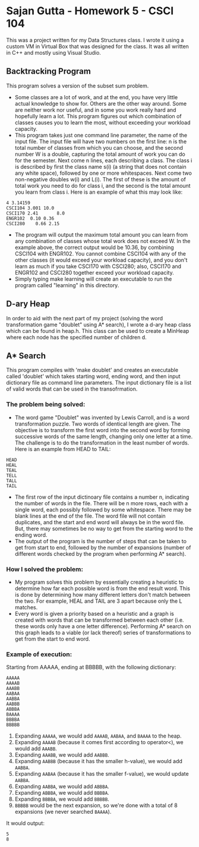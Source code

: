 # Sajan Gutta - Homework 5 - CSCI 104
This was a project written for my Data Structures class. I wrote it using a custom VM in Virtual Box that was designed for the class. It was all written in C++ and mostly using Visual Studio.
## Backtracking Program
This program solves a version of the subset sum problem.
* Some classes are a lot of work, and at the end, you have very little actual knowledge to show for. Others are the other way around. Some are neither work nor useful, and in some you work really hard and hopefully learn a lot. This program figures out which combination of classes causes you to learn the most, without exceeding your workload capacity.
* This program takes just one command line parameter, the name of the input file. The input file will have two numbers on the first line: n is the total number of classes from which you can choose, and the second number W is a double, capturing the total amount of work you can do for the semester. Next come n lines, each describing a class. The class i is described by first the class name s(i) (a string that does not contain any white space), followed by one or more whitespaces. Next come two non-negative doubles w(i) and L(i). The first of these is the amount of total work you need to do for class i, and the second is the total amount you learn from class i. Here is an example of what this may look like:
```text
4 3.14159
CSCI104 3.001 10.0
CSCI170 2.41       8.0
ENGR102  0.10 0.36
CSCI280    0.66 2.15
```
* The program will output the maximum total amount you can learn from any combination of classes whose total work does not exceed W. In the example above, the correct output would be 10.36, by combining CSCI104 with ENGR102. You cannot combine CSCI104 with any of the other classes (it would exceed your workload capacity), and you don't learn as much if you take CSCI170 with CSCI280; also, CSCI170 and ENGR102 and CSCI280 together exceed your workload capacity.
* Simply typing make learning will create an executable to run the program called "learning" in this directory.
## D-ary Heap
In order to aid with the next part of my project (solving the word transformation game "doublet" using A* search), I wrote a d-ary heap class which can be found in heap.h. This class can be used to create a MinHeap where each node has the specified number of children d. 
## A* Search
This program compiles with 'make doublet' and creates an executable called 'doublet' which takes starting word, ending word, and then input dictionary file as command line parameters. The input dictionary file is a list of valid words that can be used in the transofrmation.
### The problem being solved:
* The word game "Doublet" was invented by Lewis Carroll, and is a word transformation puzzle. Two words of identical length are given. The objective is to transform the first word into the second word by forming successive words of the same length, changing only one letter at a time. The challenge is to do the transformation in the least number of words. Here is an example from HEAD to TAIL:
```text
HEAD
HEAL
TEAL
TELL
TALL
TAIL
```
* The first row of the input dictinoary file contains a number n, indicating the number of words in the file. There will be n more rows, each with a single word, each possibly followed by some whitespace. There may be blank lines at the end of the file. The word file will not contain duplicates, and the start and end word will always be in the word file. But, there may sometimes be no way to get from the starting word to the ending word.
* The output of the program is the number of steps that can be taken to get from start to end, followed by the number of expansions (number of different words checked by the program when performing A* search).
### How I solved the problem:
* My program solves this problem by essentially creating a heuristic to determine how far each possible word is from the end result word. This is done by determining how many different letters don't match between the two. For example, HEAL and TAIL are 3 apart because only the L matches.
* Every word is given a priority based on a heuristic and a graph is created with words that can be transformed between each other (i.e. these words only have a one letter difference). Performing A* search on this graph leads to a viable (or lack thereof) series of transformations to get from the start to end word.
### Example of execution:
Starting from AAAAA, ending at BBBBB, with the following dictionary:
```text
AAAAA
AAAAB
AAABB
AABAA
AABBA
AABBB
ABBBA
BAAAA
BBBBA
BBBBB
```

1.  Expanding  `AAAAA`, we would add  `AAAAB`,  `AABAA`, and  `BAAAA`  to the heap.
2.  Expanding  `AAAAB`  (because it comes first according to operator<), we would add  `AAABB`.
3.  Expanding  `AAABB`, we would add  `AABBB`.
4.  Expanding  `AABBB`  (because it has the smaller h-value), we would add  `AABBA`.
5.  Expanding  `AABAA`  (because it has the smaller f-value), we would update  `AABBA`.
6.  Expanding  `AABBA`, we would add  `ABBBA`.
7.  Expanding  `ABBBA`, we would add  `BBBBA`.
8.  Expanding  `BBBBA`, we would add  `BBBBB`.
9.  `BBBBB`  would be the next expansion, so we're done with a total of 8 expansions (we never searched  `BAAAA`).

It would output:

```text
5
8
```
